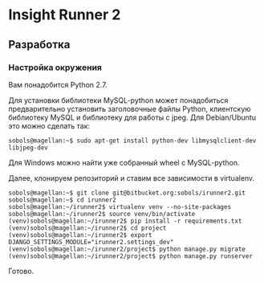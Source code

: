 # Insight Runner 2 #

## Разработка ##

### Настройка окружения ###

Вам понадобится Python 2.7.

Для установки библиотеки MySQL-python может понадобиться предварительно установить заголовочные файлы Python, клиентскую библиотеку MySQL и библиотеку для работы с jpeg. Для Debian/Ubuntu это можно сделать так:

    sobols@magellan:~$ sudo apt-get install python-dev libmysqlclient-dev libjpeg-dev

Для Windows можно найти уже собранный wheel с MySQL-python.

Далее, клонируем репозиторий и ставим все зависимости в virtualenv.

    sobols@magellan:~$ git clone git@bitbucket.org:sobols/irunner2.git
    sobols@magellan:~$ cd irunner2
    sobols@magellan:~/irunner2$ virtualenv venv --no-site-packages
    sobols@magellan:~/irunner2$ source venv/bin/activate
    (venv)sobols@magellan:~/irunner2$ pip install -r requirements.txt
    (venv)sobols@magellan:~/irunner2$ cd project
    (venv)sobols@magellan:~/irunner2$ export DJANGO_SETTINGS_MODULE="irunner2.settings_dev"
    (venv)sobols@magellan:~/irunner2/project$ python manage.py migrate
    (venv)sobols@magellan:~/irunner2/project$ python manage.py runserver

Готово.